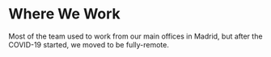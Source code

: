 # Where We Work

Most of the team used to work from our main offices in Madrid, but after the COVID-19 started, we moved to be fully-remote.
